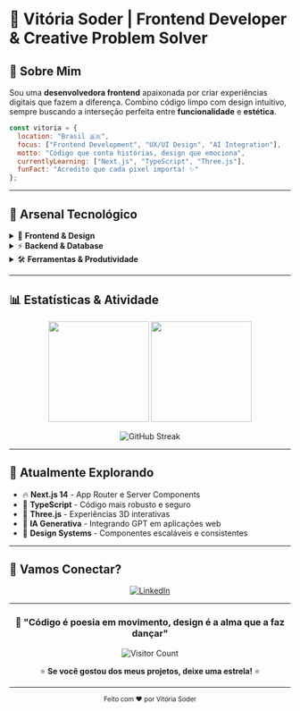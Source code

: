 # 🌟 Vitória Soder | Frontend Developer & Creative Problem Solver


## 🎯 Sobre Mim

Sou uma **desenvolvedora frontend** apaixonada por criar experiências digitais que fazem a diferença. Combino código limpo com design intuitivo, sempre buscando a interseção perfeita entre **funcionalidade** e **estética**.

```javascript
const vitoria = {
  location: "Brasil 🇧🇷",
  focus: ["Frontend Development", "UX/UI Design", "AI Integration"],
  motto: "Código que conta histórias, design que emociona",
  currentlyLearning: ["Next.js", "TypeScript", "Three.js"],
  funFact: "Acredito que cada pixel importa! ✨"
};
```

---

## 🚀 Arsenal Tecnológico

<details>
<summary>🎨 <strong>Frontend & Design</strong></summary>
<br>

![JavaScript](https://img.shields.io/badge/JavaScript-F7DF1E?style=for-the-badge&logo=javascript&logoColor=black)
![React](https://img.shields.io/badge/React-20232A?style=for-the-badge&logo=react&logoColor=61DAFB)
![HTML5](https://img.shields.io/badge/HTML5-E34F26?style=for-the-badge&logo=html5&logoColor=white)
![CSS3](https://img.shields.io/badge/CSS3-1572B6?style=for-the-badge&logo=css3&logoColor=white)
![TailwindCSS](https://img.shields.io/badge/Tailwind_CSS-38B2AC?style=for-the-badge&logo=tailwind-css&logoColor=white)
![Material-UI](https://img.shields.io/badge/Material--UI-0081CB?style=for-the-badge&logo=material-ui&logoColor=white)

</details>

<details>
<summary>⚡ <strong>Backend & Database</strong></summary>
<br>

![Python](https://img.shields.io/badge/Python-3776AB?style=for-the-badge&logo=python&logoColor=white)
![PostgreSQL](https://img.shields.io/badge/PostgreSQL-316192?style=for-the-badge&logo=postgresql&logoColor=white)

</details>

<details>
<summary>🛠️ <strong>Ferramentas & Produtividade</strong></summary>
<br>

![Git](https://img.shields.io/badge/Git-F05032?style=for-the-badge&logo=git&logoColor=white)
![Postman](https://img.shields.io/badge/Postman-FF6C37?style=for-the-badge&logo=postman&logoColor=white)
![VS Code](https://img.shields.io/badge/VS_Code-007ACC?style=for-the-badge&logo=visual-studio-code&logoColor=white)
![Figma](https://img.shields.io/badge/Figma-F24E1E?style=for-the-badge&logo=figma&logoColor=white)

</details>

---

## 📊 Estatísticas & Atividade

<div align="center">
  
  <img height="180em" src="https://github-readme-stats.vercel.app/api?username=VitoriaSoder&show_icons=true&theme=radical&include_all_commits=true&count_private=true"/>
  <img height="180em" src="https://github-readme-stats.vercel.app/api/top-langs/?username=VitoriaSoder&layout=compact&langs_count=8&theme=radical"/>
  
</div>

<div align="center">
  
  ![GitHub Streak](https://github-readme-streak-stats.herokuapp.com/?user=VitoriaSoder&theme=radical)
  
</div>

---

## 🌱 Atualmente Explorando

- 🔥 **Next.js 14** - App Router e Server Components
- 🎯 **TypeScript** - Código mais robusto e seguro
- 🎪 **Three.js** - Experiências 3D interativas
- 🤖 **IA Generativa** - Integrando GPT em aplicações web
- 🎨 **Design Systems** - Componentes escaláveis e consistentes

---

## 🤝 Vamos Conectar?

<div align="center">

[![LinkedIn](https://img.shields.io/badge/LinkedIn-0077B5?style=for-the-badge&logo=linkedin&logoColor=white)](https://www.linkedin.com/in/vit%C3%B3ria-soder)

</div>

---

<div align="center">
  
  ### 💫 "Código é poesia em movimento, design é a alma que a faz dançar"
  
  ![Visitor Count](https://komarev.com/ghpvc/?username=VitoriaSoder&color=blueviolet&style=for-the-badge)
  
  ⭐ **Se você gostou dos meus projetos, deixe uma estrela!** ⭐
  
</div>

---

<div align="center">
  <sub>Feito com ❤️ por Vitória Soder</sub>
</div>
